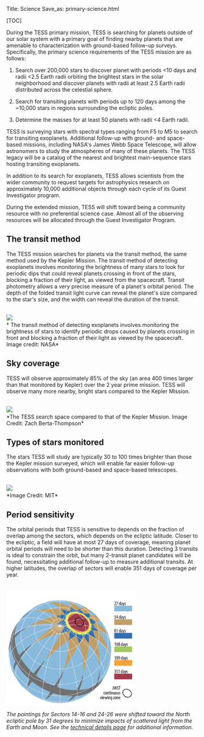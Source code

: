 Title: Science
Save_as: primary-science.html

[TOC]

During the TESS primary mission, TESS is searching for planets outside of our solar system with a primary goal of finding nearby planets that are amenable to characterization with ground-based follow-up surveys. Specifically, the primary science requirements of the TESS mission are as follows:

1. Search over 200,000 stars to discover planet with periods <10 days and radii <2.5 Earth radii orbiting the brightest stars in the solar neighborhood and discover planets with radii at least 2.5 Earth radii distributed across the celestial sphere.

2. Search for transiting planets with periods up to 120 days among the ~10,000 stars in regions surrounding the ecliptic poles.

3. Determine the masses for at least 50 planets with radii <4 Earth radii. 


TESS is surveying stars with spectral types ranging from F5 to M5 to search for transiting exoplanets. Additional follow-up with ground- and space-based missions, including NASA's James Webb Space Telescope, will allow astronomers to study the atmospheres of many of these planets.  The TESS legacy will be a catalog of the nearest and brightest main-sequence stars hosting transiting exoplanets. 

In addition to its search for exoplanets, TESS allows scientists from the wider community to request targets for astrophysics research on approximately 10,000 additional objects through each cycle of its Guest Investigator program.

During the extended mission, TESS will shift toward being a community resource with no preferential science case. Almost all of the observing resources will be allocated through the Guest Investigator Program.


## The transit method

The TESS mission searches for planets via the transit method, the same method used by the Kepler Mission. The transit method of detecting exoplanets involves monitoring the brightness of many stars to look for periodic dips that could reveal planets crossing in front of the stars, blocking a fraction of their light, as viewed from the spacecraft. Transit photometry allows a very precise measure of a planet's orbital period. The depth of the folded transit light curve can reveal the planet's size compared to the star's size, and the width can reveal the duration of the transit.

<br/>
<img class="img-responsive" style="max-width:67%;" src="images/mission/transit_white.png">
<br/>
* The transit method of detecting exoplanets involves monitoring the brightness of stars to identify periodic drops caused by planets crossing in front and blocking a fraction of their light as viewed by the spacecraft. Image credit: NASA*

## Sky coverage

TESS will observe approximately 85% of the sky (an area 400 times larger than that monitored by Kepler) over the 2 year prime mission. TESS will observe many more nearby, bright stars compared to the Kepler Mission.

<br/>
<img class="img-responsive" style="max-width:67%;" src="images/mission/tess_search_space.png">
<br/>
*The TESS search space compared to that of the Kepler Mission. Image Credit: Zach Berta-Thompson*

## Types of stars monitored

The stars TESS will study are typically 30 to 100 times brighter than those the Kepler mission  surveyed, which will enable far easier follow-up observations with both ground-based and space-based telescopes. 

<br/>
<img class="img-responsive" style="max-width:67%;" src="images/mission/tess_bright_stars.png">
<br/>
*Image Credit: MIT*

## Period sensitivity

The orbital periods that TESS is sensitive to depends on the fraction of overlap among the sectors, which depends on the ecliptic latitude. Closer to the ecliptic, a field will have at most 27 days of coverage, meaning planet orbital periods will need to be shorter than this duration. Detecting 3 transits is ideal to constrain the orbit, but many 2-transit planet candidates will be found, necessitating additional follow-up to measure additional transits. At higher latitudes, the overlap of sectors will enable 351 days of coverage per year.



<br/>
<img class="img-responsive" style="max-width:67%;" src="images/mission/tess_2yearskycoverage.png">
<br/>

*The pointings for Sectors 14-16 and 24-26 were shifted toward the North ecliptic pole by 31 degrees to minimize impacts of scattered light from the Earth and Moon. See the [technical details page](observing-technical.html) for additional information.*





